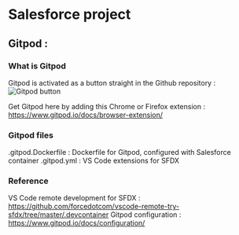 # Salesforce project


## Gitpod :

### What is Gitpod
Gitpod is activated as a button straight in the Github repository :
![Gitpod button](https://github.com/DevoteamDCE/sfdx-devoteam-sample/blob/AltiusRupert-gitpodconfig/docs/images/Gitpod-button.png "Gitpod button in Github")

Get Gitpod here by adding this Chrome or Firefox extension : https://www.gitpod.io/docs/browser-extension/


### Gitpod files
.gitpod.Dockerfile : Dockerfile for Gitpod, configured with Salesforce container
.gitpod.yml : VS Code extensions for SFDX

### Reference
VS Code remote development for SFDX : https://github.com/forcedotcom/vscode-remote-try-sfdx/tree/master/.devcontainer
Gitpod configuration : https://www.gitpod.io/docs/configuration/
